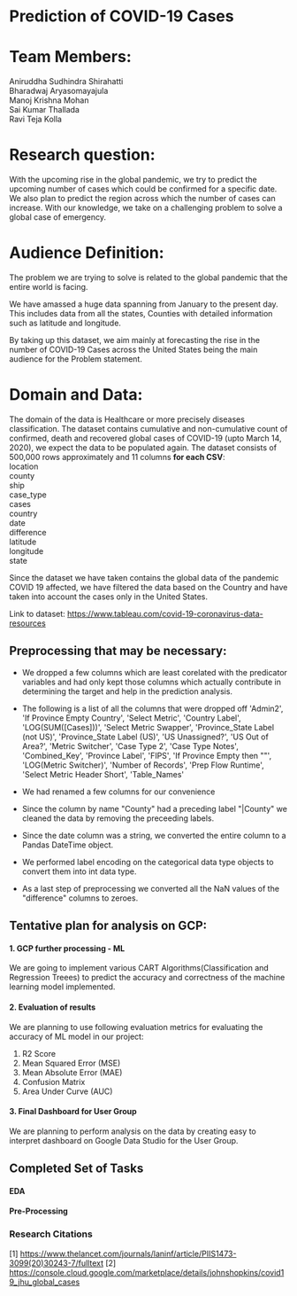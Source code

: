 # Prediction of COVID-19 Cases

# Team Members:
Aniruddha Sudhindra Shirahatti<br/>
Bharadwaj Aryasomayajula<br/>
Manoj Krishna Mohan<br/>
Sai Kumar Thallada<br/>
Ravi Teja Kolla

# Research question:  
With the upcoming rise in the global pandemic, we try to predict the upcoming number of cases which could be confirmed for a specific date. We also plan to predict the region across which the number of cases can increase. With our knowledge, we take on a challenging problem to solve a global case of emergency.

# Audience Definition:

The problem we are trying to solve is related to the global pandemic that the entire world is facing.

We have amassed a huge data spanning from January to the present day. This includes data from all the states, Counties with detailed information such as latitude and longitude.

By taking up this dataset, we aim mainly at forecasting the rise in the number of COVID-19 Cases across the United States being the main audience for the Problem statement. 

# Domain and Data: 
The domain of the data is Healthcare or more precisely diseases classification.
The dataset contains cumulative and non-cumulative count of confirmed, death and recovered global cases of COVID-19 (upto March 14, 2020), we expect the data to be populated again.
The dataset consists of 500,000 rows approximately and 11 columns **for each CSV**:
<br>location      
county        
ship          
case_type   
cases         
country       
date          
difference    
latitude      
longitude     
state 

Since the dataset we have taken contains the global data of the pandemic COVID 19 affected, we have filtered the data based on the Country and have taken into account the cases only in the United States.

Link to dataset: https://www.tableau.com/covid-19-coronavirus-data-resources

## Preprocessing that may be necessary:
- We dropped a few columns which are least corelated with the predicator variables and had only kept those columns which actually contribute in determining the target and help in the prediction analysis.
- The following is a list of all the columns that were dropped off
'Admin2',
 'If Province Empty Country',
 'Select Metric',
 'Country Label',
 'LOG(SUM([Cases]))',
 'Select Metric Swapper',
 'Province_State Label (not US)',
 'Province_State Label (US)',
 'US Unassigned?',
 'US Out of Area?',
 'Metric Switcher',
 'Case Type 2',
 'Case Type Notes',
 'Combined_Key',
 'Province Label',
 'FIPS',
 'If Province Empty then ""',
 'LOG(Metric Switcher)',
 'Number of Records',
 'Prep Flow Runtime',
 'Select Metric Header Short',
 'Table_Names'

 - We had renamed a few columns for our convenience 
 - Since the column by name "County" had a preceding label "|County" we cleaned the data by removing the preceeding labels.
 - Since the date column was a string, we converted the entire column to a Pandas DateTime object.
 - We performed label encoding on the categorical data type objects to convert them into int data type.
 - As a last step of preprocessing we converted all the NaN values of the "difference" columns to zeroes.
  

<!-- ## size of data - data must be “big” data (millions of records) -->

## Tentative plan for analysis on GCP:

#### 1. GCP further processing - ML
We are going to implement various CART Algorithms(Classification and Regression Treees) to predict the accuracy and correctness of the machine learning model implemented.

#### 2. Evaluation of results
We are planning to use following evaluation metrics for evaluating the accuracy of ML model in our project:
1. R2 Score
2. Mean Squared Error (MSE)
3. Mean Absolute Error (MAE)
4. Confusion Matrix
5. Area Under Curve (AUC)
#### 3. Final Dashboard for User Group
We are planning to perform analysis on the data by creating easy to interpret dashboard on Google Data Studio for the User Group.

## Completed Set of Tasks

#### EDA
#### Pre-Processing

### Research Citations
[1] https://www.thelancet.com/journals/laninf/article/PIIS1473-3099(20)30243-7/fulltext
[2] https://console.cloud.google.com/marketplace/details/johnshopkins/covid19_jhu_global_cases
